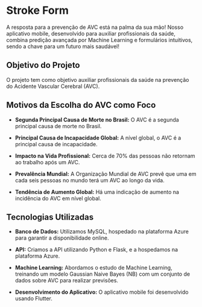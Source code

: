 # Stroke Form

A resposta para a prevenção de AVC está na palma da sua mão! Nosso aplicativo mobile, desenvolvido para auxiliar profissionais da saúde, combina predição avançada por Machine Learning e formulários intuitivos, sendo a chave para um futuro mais saudável!

## Objetivo do Projeto

O projeto tem como objetivo auxiliar profissionais da saúde na prevenção do Acidente Vascular Cerebral (AVC).

## Motivos da Escolha do AVC como Foco

- **Segunda Principal Causa de Morte no Brasil:**
  O AVC é a segunda principal causa de morte no Brasil.

- **Principal Causa de Incapacidade Global:**
  A nível global, o AVC é a principal causa de incapacidade.

- **Impacto na Vida Profissional:**
  Cerca de 70% das pessoas não retornam ao trabalho após um AVC.

- **Prevalência Mundial:**
  A Organização Mundial de AVC prevê que uma em cada seis pessoas no mundo terá um AVC ao longo da vida.

- **Tendência de Aumento Global:**
  Há uma indicação de aumento na incidência do AVC em nível global.

## Tecnologias Utilizadas

- **Banco de Dados:**
  Utilizamos MySQL, hospedado na plataforma Azure para garantir a disponibilidade online.

- **API:**
  Criamos a API utilizando Python e Flask, e a hospedamos na plataforma Azure.

- **Machine Learning:**
  Abordamos o estudo de Machine Learning, treinando um modelo Gaussian Naive Bayes (NB) com um conjunto de dados sobre AVC para realizar previsões.

- **Desenvolvimento do Aplicativo:**
  O aplicativo mobile foi desenvolvido usando Flutter.
